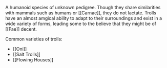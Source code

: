 A humanoid species of unknown pedigree. Though they share similarities with mammals such as humans or [[Carnae]], they do not lactate. Trolls have an almost amgical ability to adapt to their surroundings and exist in a wide variety of forms, leading some to the believe that they might be of [[Fae]] decent.

Common varieties of trolls:
- [[Oni]]
- [[Salt Trolls]]
- [[Flowing Houses]]
